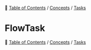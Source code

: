 
🔖 [Table of Contents](../../README.md) / [Concepts](../README.md) / [Tasks](README.md)

# FlowTask

🔖 [Table of Contents](../../README.md) / [Concepts](../README.md) / [Tasks](README.md)